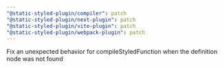 ```yaml
---
"@static-styled-plugin/compiler": patch
"@static-styled-plugin/next-plugin": patch
"@static-styled-plugin/vite-plugin": patch
"@static-styled-plugin/webpack-plugin": patch
---
```


Fix an unexpected behavior for compileStyledFunction when the definition node was not found
